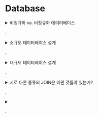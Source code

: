 # Database

<details>
<summary>비정규화 va. 비정규화 데이터베이스</summary>

정규화 데이터베이스(nomalized)

- 중복을 최소화하도록 설계된 데이터베이스
- 외래키를 가지고 정보를 한 번만 저장하면 되지만 상당수의 일상적 질의 처리를 위해 조인을 많이 하게 되는 단점

비정규화 데이터베이스(denomalized)

- 읽는 시간을 최적화하도록 설계된 데이터베이스
- 같은 질의를 자주 반복해야 한다면 데이터를 중복해서 저장
- 높은 규모 확장성을 실현하기 위해 자주 사용되는 기법
</details>

.

<details>
<summary>소규모 데이터베이스 설계</summary>

## 1단계: 모호성 처리

설계 시작 전 정확히 무엇을 설계해야 하는지 이해하자

- 드물게 생기는 일은 별도의 방식을 사용해서(DB에 보관된 그 사람의 개인정보를 복사하가나) 해결하자

## 2단계: 핵심 객체 정의

핵심 객체가 무엇인지 살펴보자

- 보통 핵심 객체 하나당 하나의 테이블을 사용

## 3단계: 관계 분석

다대다? 일대다? 테이블 관계 정의하기

## 4단계: 행위 조사

세부적인 부분 채워넣기

- 흔하게 수행될 작업들을 살펴보고, 관련된 데이터를 어떻게 저장하고 가져올 것인지 이해하기
</details>

.

<details>
<summary>대규모 데이터베이스 설계</summary>

대규모의 규모 확장성이 높은 DB 설계 시 Join 연산은 일반적으로 아주 느리다

- 데이터가 어떻게 사용될지 유심히 살펴보고 테이블 비정규화을 적용하자
</details>

.

<details>
<summary>서로 다른 종류의 JOIN은 어떤 것들이 있는가?</summary>

JOIN은 두 테이블을 결합한 결과를 얻을 때 사용된다.

- JOIN 실행을 위해 두 테이블에서 대응되는 레코드들을 찾는 데 쓰일 필드가 하나 이상 있어야 한다.
- JOIN은 어떤 레코드가 결과 테이블에 포함될지에 따라서 여러 가지 부류로 나뉜다.

### 내부 조인(INNER JOIN)

조건에 부합하는 데이터만 결과 집합에 포함

### 외부 조인(OUTER JOIN)

외부 조인 결과 집합에는 내부 조인의 모든 결과가 포함되고, 추가로 조건에 부합하지 않는 레코드도 일부 포함된다.

- 외부 조인에는 `LEFT (OUTER) JOIN`,  `RIGHT (OUTER) JOIN`, `FULL (OUTER) JOIN`

**LEFT (OUTER) JOIN**

왼쪽 테이블의 모든 레코드가 포함

- 오른쪽 테이블에서 대응되는 레코드를 찾지 못할 경우, 그 필드들의 값은 NULL로 채워진다.

**RIGHT (OUTER) JOIN**

좌측 조인의 반대

- 결과 집합에는 오른쪽 테이블의 모든 레코드가 포함
- 왼쪽 테이블에서 대응되는 레코드를 찾지 못한 경우 그 필드의 값은 NULL로 채워진다.
- A, B 테이블이 있을 때, A LEFT JOIN B의 결과는 B RIGHT JOIN A 와 동일하다.

**FULL (OUTER) JOIN**

좌측 조인과 우측 조인의 결과를 결합한 것

- 대응되는 레코드가 있건 없건 두 테이블의 모든 레코드가 결과 집합에 포함된다.
- 대응되는 레코드를 찾지 못한 경우 결과 집합 내의 해당 필드는 NULL로 채워진다.
</details>

.

<details>
<summary></summary>

</details>

.
